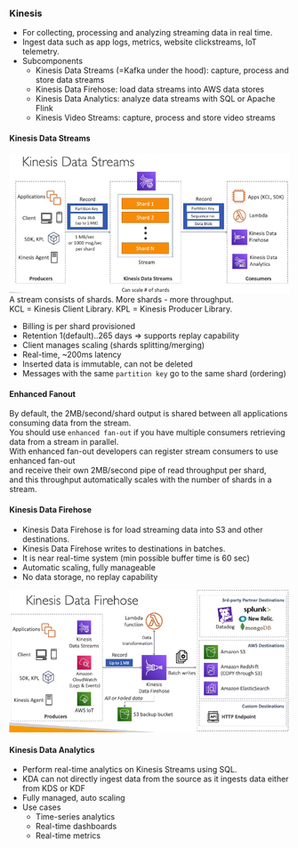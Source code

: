 ### Kinesis
* For collecting, processing and analyzing streaming data in real time.
* Ingest data such as app logs, metrics, website clickstreams, IoT telemetry.
* Subcomponents
  * Kinesis Data Streams (=Kafka under the hood): capture, process and store data streams
  * Kinesis Data Firehose: load data streams into AWS data stores
  * Kinesis Data Analytics: analyze data streams with SQL or Apache Flink
  * Kinesis Video Streams: capture, process and store video streams


#### Kinesis Data Streams
![KinesisOverview](files/KinesisOverview.png)\
A stream consists of shards. More shards - more throughput.\
KCL = Kinesis Client Library.
KPL = Kinesis Producer Library.

* Billing is per shard provisioned
* Retention 1(default)..265 days => supports replay capability
* Client manages scaling (shards splitting/merging)
* Real-time, ~200ms latency
* Inserted data is immutable, can not be deleted
* Messages with the same `partition key` go to the same shard (ordering)

#### Enhanced Fanout
By default, the 2MB/second/shard output is shared between all applications consuming data from the stream.\
You should use `enhanced fan-out` if you have multiple consumers retrieving data from a stream in parallel.\
With enhanced fan-out developers can register stream consumers to use enhanced fan-out\
and receive their own 2MB/second pipe of read throughput per shard,\
and this throughput automatically scales with the number of shards in a stream.

#### Kinesis Data Firehose
* Kinesis Data Firehose is for load streaming data into S3 and other destinations.
* Kinesis Data Firehose writes to destinations in batches.
* It is near real-time system (min possible buffer time is 60 sec)
* Automatic scaling, fully manageable
* No data storage, no replay capability

![KinesisDataFirehose](files/KinesisDataFirehose.png)

#### Kinesis Data Analytics
* Perform real-time analytics on Kinesis Streams using SQL.
* KDA can not directly ingest data from the source as it ingests data either from KDS or KDF
* Fully managed, auto scaling
* Use cases
  * Time-series analytics
  * Real-time dashboards
  * Real-time metrics
